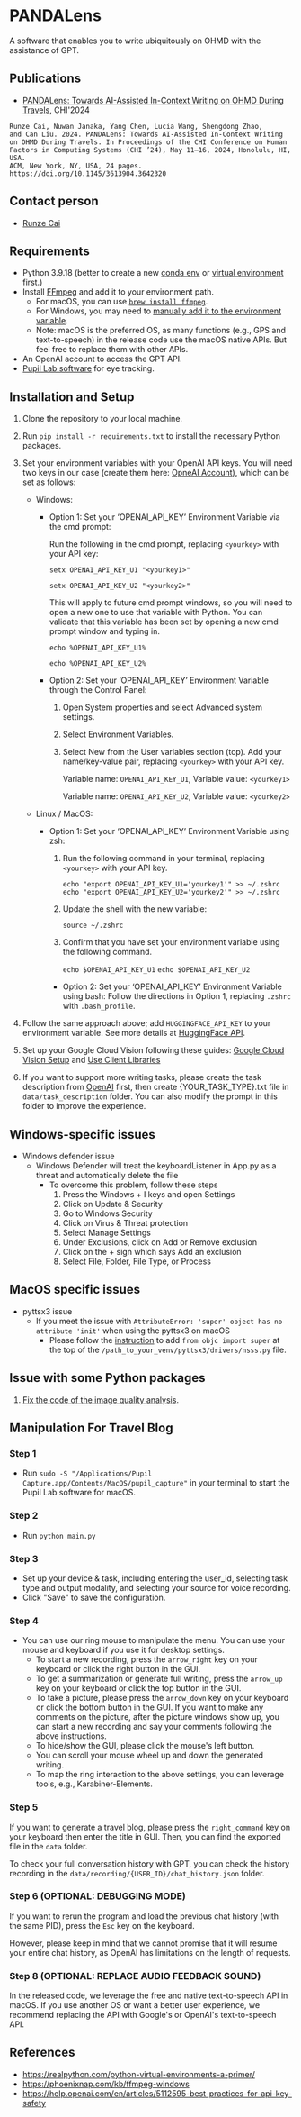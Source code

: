 # PANDALens
A software that enables you to write ubiquitously on OHMD with the assistance of GPT.

## Publications
- [PANDALens: Towards AI-Assisted In-Context Writing on OHMD During Travels](https://doi.org/10.1145/3613904.3642320), CHI'2024
```
Runze Cai, Nuwan Janaka, Yang Chen, Lucia Wang, Shengdong Zhao,
and Can Liu. 2024. PANDALens: Towards AI-Assisted In-Context Writing
on OHMD During Travels. In Proceedings of the CHI Conference on Human
Factors in Computing Systems (CHI ’24), May 11–16, 2024, Honolulu, HI, USA.
ACM, New York, NY, USA, 24 pages. https://doi.org/10.1145/3613904.3642320

```

## Contact person
- [Runze Cai](http://runzecai.com)


## Requirements
- Python 3.9.18 (better to create a new [conda env](https://conda.io/projects/conda/en/latest/user-guide/tasks/manage-environments.html) or [virtual environment](https://realpython.com/python-virtual-environments-a-primer/) first.)
- Install [FFmpeg](https://ffmpeg.org/) and add it to your environment path.
  - For macOS, you can use [`brew install ffmpeg`](https://formulae.brew.sh/formula/ffmpeg).
  - For Windows, you may need to [manually add it to the environment variable](https://phoenixnap.com/kb/ffmpeg-windows).
  - Note: macOS is the preferred OS, as many functions (e.g., GPS and text-to-speech) in the release code use the macOS native APIs. But feel free to replace them with other APIs.
- An OpenAI account to access the GPT API.
- [Pupil Lab software](https://docs.pupil-labs.com/core/) for eye tracking.


## Installation and Setup

1. Clone the repository to your local machine.
2. Run `pip install -r requirements.txt` to install the necessary Python packages.
3. Set your environment variables with your OpenAI API keys. You will need two keys in our case (create them here: [OpneAI Account](https://platform.openai.com/account/api-keys)), which can be set as follows:

   - Windows: 

      - Option 1: Set your ‘OPENAI_API_KEY’ Environment Variable via the cmd prompt:

         Run the following in the cmd prompt, replacing `<yourkey>` with your API key:
      
         ```setx OPENAI_API_KEY_U1 "<yourkey1>"```
        
     
         ```setx OPENAI_API_KEY_U2 "<yourkey2>"```

         This will apply to future cmd prompt windows, so you will need to open a new one to use that variable with Python. You can validate that this variable has been set by opening a new cmd prompt window and typing in. 

         ```echo %OPENAI_API_KEY_U1%```
        
     
         ```echo %OPENAI_API_KEY_U2%```

      - Option 2: Set your ‘OPENAI_API_KEY’ Environment Variable through the Control Panel:

         1. Open System properties and select Advanced system settings.
         2. Select Environment Variables.
         3. Select New from the User variables section (top). Add your name/key-value pair, replacing `<yourkey>` with your API key.

            Variable name: `OPENAI_API_KEY_U1`, Variable value: `<yourkey1>`

            Variable name: `OPENAI_API_KEY_U2`, Variable value: `<yourkey2>`

   - Linux / MacOS:

      - Option 1: Set your ‘OPENAI_API_KEY’ Environment Variable using zsh:

         1. Run the following command in your terminal, replacing `<yourkey>` with your API key.

            ```echo "export OPENAI_API_KEY_U1='yourkey1'" >> ~/.zshrc```
            ```echo "export OPENAI_API_KEY_U2='yourkey2'" >> ~/.zshrc```

         2. Update the shell with the new variable:

            ```source ~/.zshrc```

         3. Confirm that you have set your environment variable using the following command.

            ```echo $OPENAI_API_KEY_U1```
            ```echo $OPENAI_API_KEY_U2```

        - Option 2: Set your ‘OPENAI_API_KEY’ Environment Variable using bash:
          Follow the directions in Option 1, replacing `.zshrc` with `.bash_profile`.
4. Follow the same approach above; add `HUGGINGFACE_API_KEY` to your environment variable. See more details at [HuggingFace API](https://huggingface.co/docs/api-inference/quicktour).
5. Set up your Google Cloud Vision following these guides: [Google Cloud Vision Setup](https://cloud.google.com/vision/docs/setup)
and [Use Client Libraries](https://cloud.google.com/vision/docs/detect-labels-image-client-libraries)
6. If you want to support more writing tasks, please create the task description from [OpenAI](https://platform.openai.com/playground/p/default-chat?model=text-davinci-003) first, then create {YOUR_TASK_TYPE}.txt file in ``data/task_description`` folder. 
You can also modify the prompt in this folder to improve the experience.

## Windows-specific issues
- Windows defender issue
  - Windows Defender will treat the keyboardListener in App.py as a threat and automatically delete the file 
    - To overcome this problem, follow these steps
      1. Press the Windows + I keys and open Settings
      2. Click on Update & Security
      3. Go to Windows Security
      4. Click on Virus & Threat protection
      5. Select Manage Settings
      6. Under Exclusions, click on Add or Remove exclusion
      7. Click on the + sign which says Add an exclusion
      8. Select File, Folder, File Type, or Process

## MacOS specific issues
- pyttsx3 issue
  - If you meet the issue with `AttributeError: 'super' object has no attribute 'init'` when using the pyttsx3 on macOS
    - Please follow the [instruction](https://github.com/RapidWareTech/pyttsx/pull/35/files) to add `from objc import super` at the top of the `/path_to_your_venv/pyttsx3/drivers/nsss.py` file.

## Issue with some Python packages
1. [Fix the code of the image quality analysis](https://github.com/ocampor/image-quality/pull/51).

## Manipulation For Travel Blog

### Step 1
- Run ``sudo -S "/Applications/Pupil Capture.app/Contents/MacOS/pupil_capture"`` in your terminal to start the Pupil Lab software for macOS.

### Step 2
- Run ``python main.py``

### Step 3
- Set up your device & task, including entering the user_id, selecting task type and output modality, and selecting your source for voice recording.
- Click "Save" to save the configuration.

### Step 4
- You can use our ring mouse to manipulate the menu. You can use your mouse and keyboard if you use it for desktop settings.
  - To start a new recording, press the ``arrow_right`` key on your keyboard or click the right button in the GUI. 
  - To get a summarization or generate full writing, press the ``arrow_up`` key on your keyboard or click the top button in the GUI. 
  - To take a picture, please press the ``arrow_down`` key on your keyboard or click the bottom button in the GUI. If you want to make any comments on the picture, after the picture windows show up, you can start a new recording and say your comments following the above instructions.
  - To hide/show the GUI, please click the mouse's left button.
  - You can scroll your mouse wheel up and down the generated writing.
  - To map the ring interaction to the above settings, you can leverage tools, e.g., Karabiner-Elements.

### Step 5
If you want to generate a travel blog, please press the ``right_command`` key on your keyboard then enter the title in GUI.
Then, you can find the exported file in the ``data`` folder. 

To check your full conversation history with GPT, you can check the history recording in the ``data/recording/{USER_ID}/chat_history.json`` folder.

### Step 6 (OPTIONAL: DEBUGGING MODE)

If you want to rerun the program and load the previous chat history (with the same PID), press the `Esc` key on the keyboard. 

However, please keep in mind that we cannot promise that it will resume your entire chat history, as OpenAI has limitations on the length of requests.

### Step 8 (OPTIONAL: REPLACE AUDIO FEEDBACK SOUND)

In the released code, we leverage the free and native text-to-speech API in macOS. If you use another OS or want a better user experience, we recommend replacing the API with Google's or OpenAI's text-to-speech API.

## References

- https://realpython.com/python-virtual-environments-a-primer/
- https://phoenixnap.com/kb/ffmpeg-windows
- https://help.openai.com/en/articles/5112595-best-practices-for-api-key-safety




